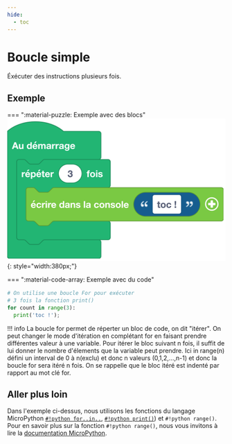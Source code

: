 ```yaml
---
hide:
  - toc
---
```


# Boucle simple
Éxécuter des instructions plusieurs fois.

## Exemple
=== ":material-puzzle: Exemple avec des blocs"
  ![Blocs boucle simple](boucle_simple.png){: style="width:380px;"}


=== ":material-code-array: Exemple avec du code"
  ```python
  # On utilise une boucle For pour exécuter
  # 3 fois la fonction print()
  for count in range(3):
    print('toc !');
  ```


!!! info
La boucle for permet de réperter un bloc de code, on dit "itérer".
On peut changer le mode d'itération en complétant for en faisant prendre différentes valeur à une variable.
Pour itérer le bloc suivant n fois, il suffit de lui donner le nombre d'élements que la variable peut prendre.
Ici in range(n) défini un interval de 0 à n(exclu) et donc n valeurs (0,1,2,...,n-1) et donc la boucle for sera itéré n fois.
On se rappelle que le bloc itéré est indenté par rapport au mot clé for.


## Aller plus loin
Dans l'exemple ci-dessus, nous utilisons les fonctions du langage MicroPython [`#!python for..in..`](https://www.micropython.fr/reference/#/02.mots_cles/for_in/), [`#!python print()`](../communication/ecrire_dans_la_console.md)) et `#!python range()`. Pour en savoir plus sur la fonction `#!python range()`, nous vous invitons à lire la [documentation MicroPython](https://www.micropython.fr/reference/#/03.builtin/range?id=range).